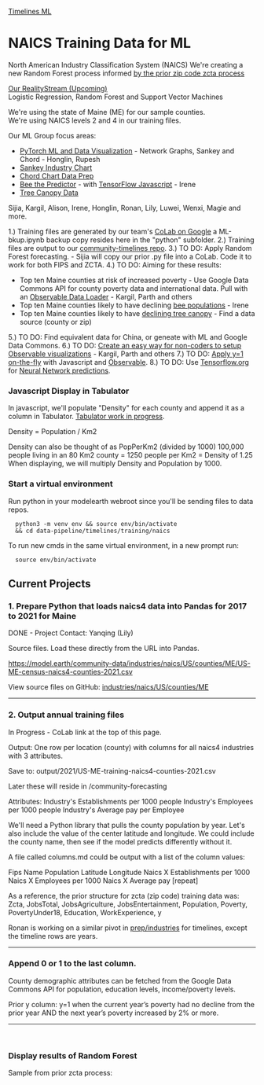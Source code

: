 [Timelines ML](../../)

# NAICS Training Data for ML

North American Industry Classification System (NAICS)
We're creating a new Random Forest process informed [by the prior zip code zcta process](../../prep/all)

[Our RealityStream (Upcoming)](https://github.com/ModelEarth/RealityStream)  
Logistic Regression, Random Forest and Support Vector Machines

We're using the state of Maine (ME) for our sample counties.  
We're using NAICS levels 2 and 4 in our training files.

Our ML Group focus areas: 
- [PyTorch ML and Data Visualization](/machine-learning/pytorch/cluster/) - Network Graphs, Sankey and Chord - Honglin, Rupesh
- [Sankey Industry Chart](/io/charts/sankey/)
- [Chord Chart Data Prep](/io/charts/chord/)
- [Bee the Predictor](/data-pipeline/research/bees/) - with [TensorFlow Javascript](https://www.tensorflow.org/js/demos) - Irene
- [Tree Canopy Data](/data-pipeline/research/canopy/)

Sijia, Kargil, Alison, Irene, Honglin, Ronan, Lily, Luwei, Wenxi, Magie and more.

1.) Training files are generated by our team's [CoLab on Google](https://colab.research.google.com/drive/1wmJ3V9eqD8KbmBiP-hLeSstwOUt5iS2V?usp=sharing) a ML-bkup.ipynb backup copy resides here in the "python" subfolder. <!-- - Lily, Sijia, R -->
2.) Training files are output to our [community-timelines repo](https://github.com/ModelEarth/community-timelines/tree/main/training/naic4/US/counties).
3.) TO DO: Apply Random Forest forecasting. - Sijia will copy our prior .py file into a CoLab. Code it to work for both FIPS and ZCTA.
4.) TO DO: Aiming for these results:
- Top ten Maine counties at risk of increased poverty - Use Google Data Commons API for county poverty data and international data. Pull with an [Observable Data Loader](../../../timelines/observable/) - Kargil, Parth and others
- Top ten Maine counties likely to have declining [bee populations](../../../research/bees/) - Irene
- Top ten Maine counties likely to have [declining tree canopy](/data-pipeline/research/canopy/) - Find a data source (county or zip)

5.) TO DO: Find equivalent data for China, or geneate with ML and Google Data Commons.
6.) TO DO: [Create an easy way for non-coders to setup Observable visualizations](/data-pipeline/timelines/observable) - Kargil, Parth and others
7.) TO DO: [Apply y=1 on-the-fly](/data-pipeline/research/bees/) with Javascript and [Observable](../../observable/).
8.) TO DO: Use [Tensorflow.org](https://www.tensorflow.org/js/demos) for [Neural Network predictions](https://www.tensorflow.org/s/results/?q=neural%20networks).

### Javascript Display in Tabulator

In javascript, we'll populate "Density" for each county and append it as a column in Tabulator. [Tabulator work in progress](/data-pipeline/timelines/tabulator/).

Density = Population / Km2

Density can also be thought of as PopPerKm2 (divided by 1000)
100,000 people living in an 80 Km2 county = 1250 people per Km2 = Density of 1.25
When displaying, we will multiply Density and Population by 1000.


### Start a virtual environment

Run python in your modelearth webroot since you'll be sending files to data repos.

      python3 -m venv env && source env/bin/activate
      && cd data-pipeline/timelines/training/naics

To run new cmds in the same virtual environment, in a new prompt run:

      source env/bin/activate
      
## Current Projects

### 1. Prepare Python that loads naics4 data into Pandas for 2017 to 2021 for Maine

DONE - Project Contact: Yanqing (Lily)

Source files. Load these directly from the URL into Pandas.

https://model.earth/community-data/industries/naics/US/counties/ME/US-ME-census-naics4-counties-2021.csv

View source files on GitHub: [industries/naics/US/counties/ME](https://github.com/ModelEarth/community-data/tree/master/industries/naics/US/counties/ME)

---


### 2. Output annual training files

In Progress - CoLab link at the top of this page.

Output: One row per location (county) with columns for all naics4 industries with 3 attributes.

Save to: output/2021/US-ME-training-naics4-counties-2021.csv

Later these will reside in /community-forecasting

Attributes:
Industry's Establishments per 1000 people
Industry's Employees per 1000 people
Industry's Average pay per Employee

We'll need a Python library that pulls the county population by year.
Let's also include the value of the center latitude and longitude.
We could include the county name, then see if the model predicts differently without it.

A file called columns.md could be output with a list of the column values:

Fips
Name
Population
Latitude
Longitude
Naics X Establishments per 1000
Naics X Employees per 1000
Naics X Average pay
[repeat]

<!--
Fips, N1111-Firms, N1111-People, N1111-Pay, N2222-Firms, N2222-People, N2222-Pay, ...

The following attribute names are equivalent:

Firms = Establishments
People = Employees
Pay = Payroll
-->

As a reference, the prior structure for zcta (zip code) training data was:
Zcta, JobsTotal, JobsAgriculture, JobsEntertainment, Population, Poverty, PovertyUnder18, Education, WorkExperience, y

Ronan is working on a similar pivot in [prep/industries](../../prep/industries/) for timelines, except the timeline rows are years.

---

### Append 0 or 1 to the last column.

County demographic attributes can be fetched from the Google Data Commons API for population, education levels, income/poverty levels.

Prior y column:
y=1 when the current year’s poverty had no decline from the prior year AND the next year’s poverty increased by 2% or more.
<!--
Applied in
prep/all/zcta_2016.SQL.txt

-- Change from prior year is steady (0%) or increasing, change to next year is increasing by 2% or more.

CASE
      WHEN (prior1.poverty - p.poverty) >= 0 AND (p.poverty - next.poverty) >= 2 THEN 1
      ELSE 0
END

AS y -- the povertyBinary for >= 2% in coming year, and no decline for current year.
-->

---
<br>

### Display results of Random Forest

Sample from prior zcta process: